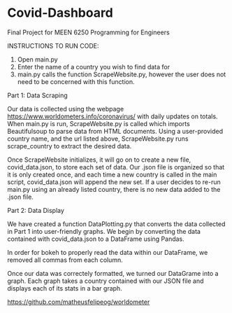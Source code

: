 # Covid-Dashboard
Final Project for MEEN 6250 Programming for Engineers

INSTRUCTIONS TO RUN CODE:

1. Open main.py 
2. Enter the name of a country you wish to find data for
3. main.py calls the function ScrapeWebsite.py, however the user does not need to be concerned with this function. 

Part 1: Data Scraping 

Our data is collected using the webpage https://www.worldometers.info/coronavirus/ with daily updates on totals. When main.py is run, ScrapeWebsite.py is called which imports Beautifulsoup to parse data from HTML documents. Using a user-provided country name, and the url listed above, ScrapeWebsite.py runs scrape_country to extract the desired data. 

Once ScrapeWebsite initializes, it will go on to create a new file, covid_data.json, to store each set of data. Our .json file is organized so that it is only created once, and each time a new country is called in the main script, covid_data.json will append the new set. If a user decides to re-run main.py using an already listed country, there is no new data added to the .json file. 

Part 2: Data Display 

We have created a function DataPlotting.py that converts the data collected in Part 1 into user-friendly graphs. We begin by converting the data contained with covid_data.json to a DataFrame using Pandas. 

In order for bokeh to properly read the data within our DataFrame, we removed all commas from each column. 

Once our data was correctely formatted, we turned our DataGrame into a graph. Each graph takes a country contained with our JSON file and displays each of its stats in a bar graph. 

https://github.com/matheusfelipeog/worldometer